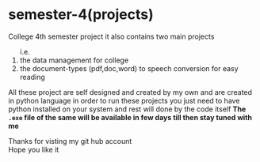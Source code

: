 # semester-4(projects)
College 4th semester project it also contains two main projects                                                            
<ol>
i.e. <li>the data management for college</li>                                                                                       
     <li>the document-types (pdf,doc,word) to speech conversion for easy reading </li>
</ol>
<p>
All these project are self designed and created by my own and are created in python language                                   
in order to run these projects you just need to have python installed on your system and rest will done by the code itself    
<b>The <code>.exe</code> file of the same will be available in few days till then stay tuned with me </b>    
</p>

Thanks for visting my git hub account                                                                                        
Hope you like it                                                                                                              
